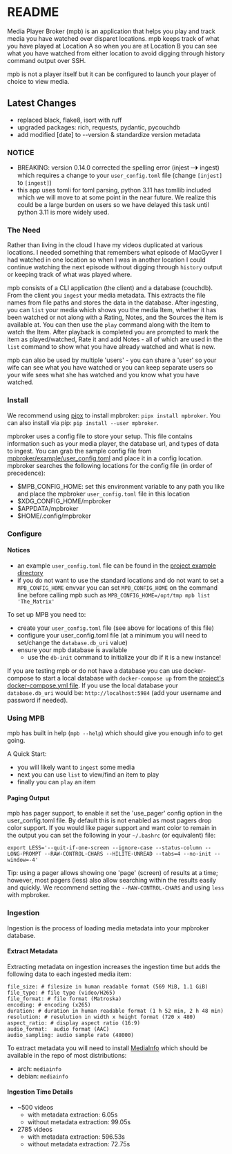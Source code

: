 # README

Media Player Broker (mpb) is an application that helps you play and track media you have watched over disparet locations. mpb keeps track of what you have played at Location A so when you are at Location B you can see what you have watched from either location to avoid digging through history command output over SSH.

mpb is not a player itself but it can be configured to launch your player of choice to view media.


## Latest Changes

- replaced black, flake8, isort with ruff
- upgraded packages: rich, requests, pydantic, pycouchdb
- add modified [date] to --version & standardize version metadata


### NOTICE

- BREAKING: version 0.14.0 corrected the spelling error (injest ─⏵ ingest) which requires a change to your `user_config.toml` file (change `[injest]` to `[ingest]`)
- this app uses tomli for toml parsing, python 3.11 has tomllib included which we will move to at some point in the near future. We realize this could be a large burden on users so we have delayed this task until python 3.11 is more widely used.


### The Need

Rather than living in the cloud I have my videos duplicated at various locations. I needed something that remembers what episode of MacGyver I had watched in one location so when I was in another location I could continue watching the next episode without digging through `history` output or keeping track of what was played where.

mpb consists of a CLI application (the client) and a database (couchdb). From the client you `ingest` your media metadata. This extracts the file names from file paths and stores the data in the database. After ingesting, you can `list` your media which shows you the media Item, whether it has been watched or not along with a Rating, Notes, and the Sources the item is available at. You can then use the `play` command along with the Item to watch the Item. After playback is completed you are prompted to mark the item as played/watched, Rate it and add Notes - all of which are used in the `list` command to show what you have already watched and what is new.

mpb can also be used by multiple 'users' - you can share a 'user' so your wife can see what you have watched or you can keep separate users so your wife sees what she has watched and you know what you have watched.


### Install

We recommend using [pipx](https://github.com/pypa/pipx) to install mpbroker: `pipx install mpbroker`. You can also install via pip: `pip install --user mpbroker`.

mpbroker uses a config file to store your setup. This file contains information such as your media player, the database url, and types of data to ingest. You can grab the sample config file from  [mpbroker/example/user_config.toml](https://gitlab.com/drad/mpbroker/-/blob/master/mpbroker/example/user_config.toml) and place it in a config location. mpbroker searches the following locations for the config file (in order of precedence):

- $MPB_CONFIG_HOME: set this environment variable to any path you like and place the mpbroker `user_config.toml` file in this location
- $XDG_CONFIG_HOME/mpbroker
- $APPDATA/mpbroker
- $HOME/.config/mpbroker


### Configure

#### Notices

- an example `user_config.toml` file can be found in the [project example directory](https://gitlab.com/drad/mpbroker/-/tree/master/mpbroker/example)
- if you do not want to use the standard locations and do not want to set a `MPB_CONFIG_HOME` envvar you can set `MPB_CONFIG_HOME` on the command line before calling mpb such as `MPB_CONFIG_HOME=/opt/tmp mpb list 'The_Matrix'`

To set up MPB you need to:
- create your `user_config.toml` file (see above for locations of this file)
- configure your user_config.toml file (at a minimum you will need to set/change the `database.db_uri` value)
- ensure your mpb database is available
  + use the `db-init` command to initialize your db if it is a new instance!

If you are testing mpb or do not have a database you can use docker-compose to start a local database with `docker-compose up` from the [project's docker-compose.yml file](https://gitlab.com/drad/mpbroker). If you use the local database your `database.db_uri` would be: `http://localhost:5984` (add your username and password if needed).


### Using MPB

mpb has built in help (`mpb --help`) which should give you enough info to get going.

A Quick Start:

- you will likely want to `ingest` some media
- next you can use `list` to view/find an item to play
- finally you can `play` an item

#### Paging Output

mpb has pager support, to enable it set the 'use_pager' config option in the user_config.toml file. By default this is not enabled as most pagers drop color support. If you would like pager support and want color to remain in the output you can set the following in your `~/.bashrc` (or equivalent) file:

```
export LESS='--quit-if-one-screen --ignore-case --status-column --LONG-PROMPT --RAW-CONTROL-CHARS --HILITE-UNREAD --tabs=4 --no-init --window=-4'
```

Tip: using a pager allows showing one 'page' (screen) of results at a time; however, most pagers (less) also allow searching within the results easily and quickly. We recommend setting the `--RAW-CONTROL-CHARS` and using `less` with mpbroker.


### Ingestion

Ingestion is the process of loading media metadata into your mpbroker database.

#### Extract Metadata

Extracting metadata on ingestion increases the ingestion time but adds the following data to each ingested media item:

    file_size: # filesize in human readable format (569 MiB, 1.1 GiB)
    file_type: # file type (video/H265)
    file_format: # file format (Matroska)
    encoding: # encoding (x265)
    duration: # duration in human readable format (1 h 52 min, 2 h 48 min)
    resolution: # resulution in width x height format (720 x 480)
    aspect_ratio: # display aspect ratio (16:9)
    audio_format:  audio format (AAC)
    audio_sampling: audio sample rate (48000)

To extract metadata you will need to install [MediaInfo](https://mediaarea.net/en/MediaInfo) which should be available in the repo of most distributions:

- arch: `mediainfo`
- debian: `mediainfo`

#### Ingestion Time Details

- ~500 videos
    + with metadata extraction: 6.05s
    + without metadata extraction: 99.05s
- 2785 videos
    + with metadata extraction: 596.53s
    + without metadata extraction: 72.75s
